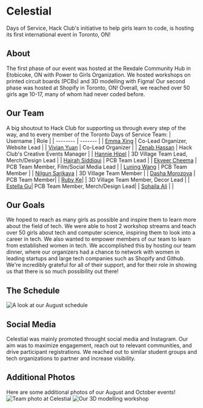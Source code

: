 # Celestial
Days of Service, Hack Club's initiative to help girls learn to code, is hosting its first international event in Toronto, ON!

## About
The first phase of our event was hosted at the Rexdale Community Hub in Etobicoke, ON with Power to Girls Organization. We hosted workshops on printed circuit boards (PCBs) and 3D modelling with Figma! Our second phase was hosted at Shopify in Toronto, ON! Overall, we reached over 50 girls age 10-17, many of whom had never coded before.

## Our Team
A big shoutout to Hack Club for supporting us through every step of the way, and to every member of the Toronto Days of Service Team:
| Username    | Role |
| -------- | ------- |
| [Emma Xing](https://github.com/emma-x1) | Co-Lead Organizer, Website Lead |
| [Vivian Yuan](https://github.com/vvireless) | Co-Lead Organizer |
| [Zenab Hassan]() | Hack Club's Creative Events Manager |
| [Hannie Hipel]() | 3D Village Team Lead, Merch/Design Lead |
| [Hajrah Siddiqui]() | PCB Team Lead |
| [Ekveer Cheema]() | PCB Team Member, Film/Social Media Lead |
| [Luning Wang]() | PCB Team Member |
| [Nilgun Sarikaya]() | 3D Village Team Member |
| [Dasha Morozova]() | PCB Team Member|
| [Ruby Ke]()| | 3D Village Team Member, Decor Lead |
| [Estella Gu]()| PCB Team Member, Merch/Design Lead|
| [Sohaila Ali]() |  |

## Our Goals
We hoped to reach as many girls as possible and inspire them to learn more about the field of tech. We were able to host 2 workshop streams and teach over 50 girls about tech and computer science, inspiring them to look into a career in tech. 
We also wanted to empower members of our team to learn from established women in tech. We accomplished this by hosting our team dinner, where our organizers had a chance to network with women in leading startups and large tech companies such as Shopify and Github. We're incredibly grateful for all of their support, and for their role in showing us that there is so much possibility out there!

## The Schedule
![A look at our August schedule](https://cloud-o20lxiuo7-hack-club-bot.vercel.app/0screenshot_2024-10-24_at_10.10.35___am.png)


## Social Media
Celestial was mainly promoted throught social media and Instagram. Our aim was to maximize engagement, reach out to relevant communities, and drive participant registrations. We reached out to similar student groups and tech organizations to partner and increase visibility. 

## Additional Photos
Here are some additional photos of our August and October events! 
![Team photo at Celestial](https://cloud-98y1ubwgt-hack-club-bot.vercel.app/0img_4886.heic)
![Our 3D modelling workshop](https://cloud-98y1ubwgt-hack-club-bot.vercel.app/1img_9768.heic)

